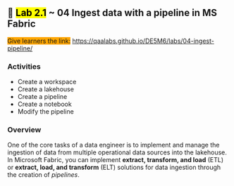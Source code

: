 ## 🧪 <mark>Lab 2.1</mark> ~ 04 Ingest data with a pipeline in MS Fabric

<span style="background-color: orange;">Give learners the link:</span> https://qaalabs.github.io/DE5M6/labs/04-ingest-pipeline/

### Activities

- Create a workspace
- Create a lakehouse
- Create a pipeline
- Create a notebook
- Modify the pipeline

### Overview

One of the core tasks of a data engineer is to implement and manage the ingestion of data from multiple operational data sources into the lakehouse. In Microsoft Fabric, you can implement **extract, transform, and load** (ETL) or **extract, load, and transform** (ELT) solutions for data ingestion through the creation of *pipelines*.
